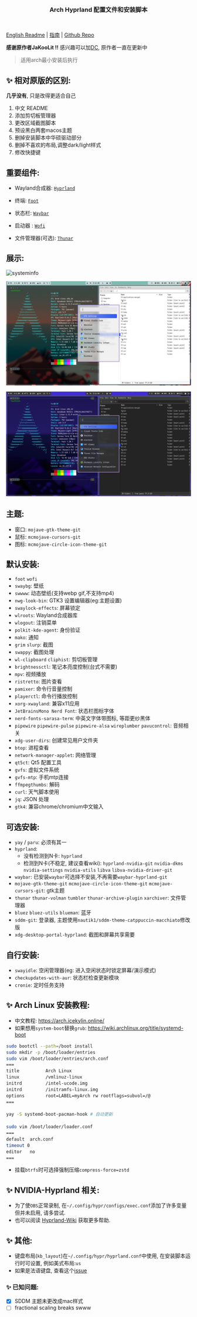 <br>
<h3 align = "center"> Arch Hyprland 配置文件和安装脚本</h3>
<br>

[English Readme](README_EN.md) | [指南](docs/cheatsheet.md) | [Github Repo](https://github.com/jqtmviyu/Hyprland-v2.1/tree/personal)

**感谢原作者JaKooLit !!**
感兴趣可以加[DC](https://discord.gg/V2SJ92vbEN), 原作者一直在更新中

> 适用arch最小安装后执行

## ✨ 相对原版的区别:

**几乎没有**, 只是改得更适合自己

1. 中文 README
1. 添加剪切板管理器
1. 更改区域截图脚本
1. 预设黑白两套macos主题
1. 删掉安装脚本中华硕驱动部分
1. 删掉不喜欢的布局,调整dark/light样式
1. 修改快捷键

## 重要组件:

- Wayland合成器: [`Hyprland`](https://github.com/hyprwm/Hyprland)
 
- 终端: [`Foot`](https://github.com/r-c-f/foot)
 
- 状态栏: [`Waybar`](https://github.com/Alexays/Waybar)
 
- 启动器 : [`Wofi`](https://hg.sr.ht/~scoopta/wofi)

- 文件管理器(可选): [`Thunar`](https://docs.xfce.org/xfce/thunar/start)

## 展示:

![systeminfo](/static/screenshots/systeminfo.png)

![light-mode](/static/screenshots/light-mode.png)

![dark-mode](/static/screenshots/dark-mode.png)

## 主题:
-  窗口: `mojave-gtk-theme-git`
-  鼠标: `mcmojave-cursors-git`
-  图标: `mcmojave-circle-icon-theme-git`

## 默认安装:
- `foot` `wofi`
- `swaybg`: 壁纸
- `swwww`: 动态壁纸(支持webp gif,不支持mp4)
- `nwg-look-bin`:  GTK3 设置编辑器(eg:主题设置)
- `swaylock-effects`: 屏幕锁定
- `wlroots`: Wayland合成器库
- `wlogout`: 注销菜单
- `polkit-kde-agent`: 身份验证
- `mako`: 通知
- `grim` `slurp`: 截图
- `swappy`: 截图处理
- `wl-clipboard` `cliphist`: 剪切板管理
- `brightnessctl`: 笔记本亮度控制(台式不需要)
- `mpv`: 视频播放
- `ristretto`: 图片查看
- `pamixer`: 命令行音量控制
- `playerctl`: 命令行播放控制
- `xorg-xwayland`: 兼容x11应用
- `JetBrainsMono Nerd Font`: 状态栏图标字体
- `nerd-fonts-sarasa-term`: 中英文字体带图标, 等距更纱黑体
- `pipewire` `pipewire-pulse` `pipewire-alsa` `wireplumber` `pavucontrol`: 音频相关
- `xdg-user-dirs`: 创建常见用户文件夹
- `btop`: 进程查看
- `network-manager-applet`: 网络管理
- `qt5ct`: Qt5 配置工具
- `gvfs`: 虚拟文件系统
- `gvfs-mtp`: 手机mtp连接
- `ffmpegthumbs`: 解码
- `curl`: 天气脚本使用
- `jq`: JSON 处理
- `gtk4`: 兼容chrome/chromium中文输入

## 可选安装:

- `yay` / `paru`: 必须有其一
- `hyprland`: 
    - 没有检测到N卡: `hyprland`
    - 检测到N卡(不稳定, 建议查看wiki): `hyprland-nvidia-git` `nvidia-dkms` `nvidia-settings` `nvidia-utils` `libva` `libva-nvidia-driver-git`
- `waybar`: 已安装`waybar`可选择不安装,不再需要`waybar-hyprland-git`
- `mojave-gtk-theme-git` `mcmojave-circle-icon-theme-git` `mcmojave-cursors-git`: gtk主题
- `thunar` `thunar-volman` `tumbler` `thunar-archive-plugin` `xarchiver`: 文件管理器
- `bluez` `bluez-utils` `blueman`: 蓝牙
- `sddm-git`: 登录器, 主题使用`nautik1/sddm-theme-catppuccin-macchiato`修改版
- `xdg-desktop-portal-hyprland`: 截图和屏幕共享需要

## 自行安装:

- `swayidle`: 空闲管理器(eg: 进入空闲状态时锁定屏幕/演示模式)
- `checkupdates-with-aur`: 状态栏检查更新模块
- `cronie`: 定时任务支持

## ✨ Arch Linux 安装教程:
- 中文教程: https://arch.icekylin.online/
- 如果想用`system-boot`替换`grub`: https://wiki.archlinux.org/title/systemd-boot

```sh
sudo bootctl --path=/boot install
sudo mkdir -p /boot/loader/entries
sudo vim /boot/loader/entries/arch.conf
===
title          Arch Linux
linux          /vmlinuz-linux
initrd         /intel-ucode.img
initrd         /initramfs-linux.img
options        root=LABEL=myArch rw rootflags=subvol=/@
===

yay -S systemd-boot-pacman-hook # 自动更新

sudo vim /boot/loader/loader.conf
===
default  arch.conf
timeout 0
editor   no
===
```

- 挂载`btrfs`时可选择强制压缩`compress-force=zstd`



## ✨ NVIDIA-Hyprland 相关:
- 为了使`OBS`正常录制, 在`~/.config/hypr/configs/exec.conf`添加了许多变量但并未启用, 请多尝试.
- 也可以阅读 [Hyprland-Wiki](https://wiki.hyprland.org/) 获取更多帮助.

## ✨ 其他: 
- 键盘布局(`kb_layout`)在`~/.config/hypr/hyprland.conf`中使用, 在安装脚本运行时可设置, 例如美式布局:`us`
- 如果是法语键盘, 查看这个[issue](https://github.com/swaywm/sway/issues/1460?fbclid=IwAR1C8VcY_wWbGhXvT-5ApjJCQuJoJzhOVor6o5fdn0Nj1c6bD9JXoQAPQIg)

### ✨ 已知问题:
- [x] SDDM 主题未更改成mac样式
- [ ] fractional scaling breaks swww
